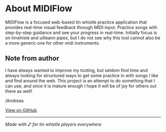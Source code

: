 # About MIDIFlow

MIDIFlow is a focused web-based tin whistle practice application that provides real-time visual feedback through MIDI input. Practice songs with step-by-step guidance and see your progress in real-time.
Initially focus is on tinwhisle and uilleann pipes, but I do not see why this tool cannot also be a more generic one for other midi instruments.

## Note from author
I have always wanted to improve my tooting, but seldom find time and always looking for structured ways to get some practice in with songs I like and find around the web. This project is an attempt to do something that I can use, and once it is mature enough I hope it will be of joy for others out there as well!

/Andreas

[View on GitHub](https://github.com/Coriakin/midiflow)

---

*Made with ♪ for tin whistle players everywhere*
